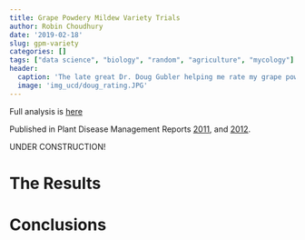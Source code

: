 ```yaml
---
title: Grape Powdery Mildew Variety Trials
author: Robin Choudhury
date: '2019-02-18'
slug: gpm-variety
categories: []
tags: ["data science", "biology", "random", "agriculture", "mycology"]
header:
  caption: 'The late great Dr. Doug Gubler helping me rate my grape powdery mildew trial in Shasta (Mt. Shasta is over his shoulder).'
  image: 'img_ucd/doug_rating.JPG'
---
```


Full analysis is [here](https://github.com/robchoudhury/grape_pm_pdmr)

Published in Plant Disease Management Reports [2011](https://www.plantmanagementnetwork.org/pub/trial/pdmr/volume9/abstracts/smf18.asp), and [2012](https://www.plantmanagementnetwork.org/pub/trial/pdmr/volume13/abstracts/pf051.asp).

UNDER CONSTRUCTION!

# The Results





# Conclusions

